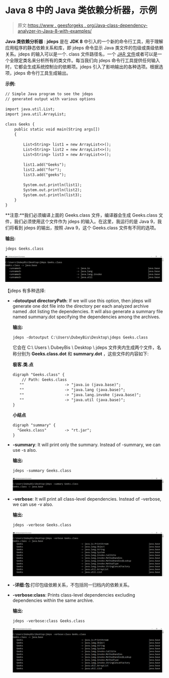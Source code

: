# Java 8 中的 Java 类依赖分析器，示例

> 原文:[https://www . geesforgeks . org/Java-class-dependency-analyzer-in-Java-8-with-examples/](https://www.geeksforgeeks.org/java-class-dependency-analyzer-in-java-8-with-examples/)

**Java 类依赖分析器** : **jdeps** 是在 **JDK 8** 中引入的一个新的命令行工具，用于理解应用程序的静态依赖关系和库，即 jdeps 命令显示 Java 类文件的包级或类级依赖关系。jdeps 的输入可以是一个. class 文件路径名，一个 [JAR 文件](https://www.geeksforgeeks.org/jar-files-java/)或者可以是一个全限定类名来分析所有的类文件。每当我们向 jdeps 命令行工具提供任何输入时，它都会生成系统控制台的依赖项。jdeps 引入了影响输出的各种选项。根据选项，jdeps 命令行工具生成输出。

**示例:**

```
// Simple Java program to see the jdeps
// generated output with various options

import java.util.List;
import java.util.ArrayList;

class Geeks {
    public static void main(String args[])
    {

        List<String> list1 = new ArrayList<>();
        List<String> list2 = new ArrayList<>();
        List<String> list3 = new ArrayList<>();

        list1.add("Geeks");
        list2.add("for");
        list3.add("geeks");

        System.out.println(list1);
        System.out.println(list2);
        System.out.println(list3);
    }
}
```

**注意:**我们必须编译上面的 Geeks.class 文件，编译器会生成 Geeks.class 文件，我们必须使用这个文件作为 jdeps 的输入。在这里，我运行的是 Java 9，我们将看到 jdeps 的输出，按照 Java 9，这个 Geeks.class 文件有不同的选项。

**输出:**

```
jdeps Geeks.class
```

[![](img/fb98a9bedd99044d7fb08d9e1ec26fe0.png)](https://media.geeksforgeeks.org/wp-content/uploads/20200128155055/Capture338.png)

【jdeps 有多种选择:

*   **-dotoutput directoryPath**: If we will use this option, then jdeps will generate one dot file into the directory per each analyzed archive named .dot listing the dependencies. It will also generate a summary file named summary.dot specifying the dependencies among the archives.

    **输出:**

    ```
    jdeps -dotoutput C:\Users\DubeyBis\Desktop\jdeps Geeks.class
    ```

    它会在 C:\ Users \ DubeyBis \ Desktop \ jdeps 文件夹内生成两个文件，名称分别为 **Geeks.class.dot** 和 **summary.dot** ，这些文件的内容如下:

    **极客.类.点**

    ```
    digraph "Geeks.class" {
        // Path: Geeks.class
       ""                  -> "java.io (java.base)";
       ""                  -> "java.lang (java.base)";
       ""                  -> "java.lang.invoke (java.base)";
       ""                  -> "java.util (java.base)";
    }

    ```

    **小结点**

    ```
    digraph "summary" {
      "Geeks.class"        -> "rt.jar";
    }

    ```

*   **-summary**: It will print only the summary. Instead of -summary, we can use -s also.

    **输出:**

    ```
    jdeps -summary Geeks.class
    ```

    [![](img/a9bfee194c4a76d4cbe992ceb2f1c423.png)](https://media.geeksforgeeks.org/wp-content/uploads/20200128155256/Capture339.png)

*   **-verbose**: It will print all class-level dependencies. Instead of -verbose, we can use -v also.

    **输出:**

    ```
    jdeps -verbose Geeks.class
    ```

    [![](img/7162ac414ca3f005ad4a04755b814910.png)](https://media.geeksforgeeks.org/wp-content/uploads/20200128155439/Capture340.png)

*   **-详细:包**:打印包级依赖关系，不包括同一归档内的依赖关系。
*   **-verbose:class**: Prints class-level dependencies excluding dependencies within the same archive.

    **输出:**

    ```
    jdeps -verbose:class Geeks.class
    ```

    [![](img/513f874430e71f97507e3219453746b3.png)](https://media.geeksforgeeks.org/wp-content/uploads/20200128155613/Capture341.png)